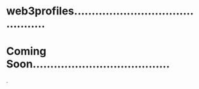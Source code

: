 # web3profiles.............................................
# Coming Soon.......................................
.
